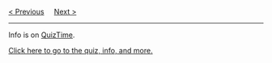 <a href="/HTML/Tags/!!Main.md">&lt; Previous</a>
&nbsp;&nbsp;&nbsp;
<a href="https://bledy-guides.repl.co/#html">Next &gt;</a>
<hr>
Info is on <a href="https://github.com/BGP100/QuizTime">QuizTime</a>.
<p></p>
<a href="https://github.com/BGP100/QuizTime/blob/main/HTML.md">Click here to go to the quiz, info, and more.</a>
